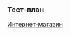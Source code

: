 ### Тест-план
 [Интернет-магазин](https://docs.google.com/spreadsheets/d/1IC2q93etxz-2wIMAyW_yeMxW7_KnvbGcsU_CYo45O7w/edit?usp=sharing)
